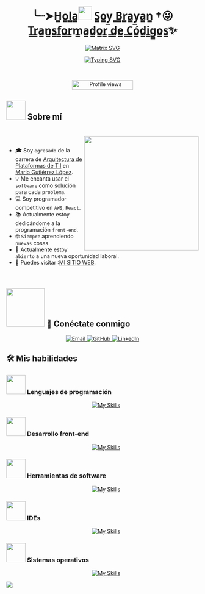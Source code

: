 
<h1 align="center"> ╰┈➤H̳o̳l̳a̳<img src="https://media.giphy.com/media/hvRJCLFzcasrR4ia7z/giphy.gif" width="35"> S̳o̳y̳ ̳B̳r̳a̳y̳a̳n̳ †😜 T̳r̳a̳n̳s̳f̳o̳r̳m̳a̳d̳o̳r̳ ̳d̳e̳ ̳C̳ó̳d̳i̳g̳o̳s̳✨</h1>
<p align="center">
  <a href="https://www.youtube.com/watch?v=SDkAGkd4NLc">
    <img src="https://raw.githubusercontent.com/rodrigograca31/rodrigograca31/master/matrix.svg" alt="Matrix SVG">
  </a>
</p>
<p align="center">
  <a href="https://github.com/DenverCoder1/readme-typing-svg">
    <img src="https://readme-typing-svg.herokuapp.com?font=Time+New+Roman&color=%23C8BE25&size=25&center=true&vCenter=true&width=600&height=100&lines=Desarrollador,+front-End;Estudiante+de+Informática;Programador+Competitivo;Siempre+Aprendiendo+Cosas+Nuevas" alt="Typing SVG">
  </a>
</p>

<br>

<p align="center"> 
  <img src="https://komarev.com/ghpvc/?username=BrayOA&label=Profile%20views&color=00FF00&style=for-the-badge" alt="Profile views" height="25px" width="160px"/>
</p>



## <picture><img src="https://github.com/7oSkaaa/7oSkaaa/blob/main/Images/about_me.gif?raw=true" width="50px"></picture> Sobre mí

<picture> <img align="right" src="https://media.giphy.com/media/Ah3zHH7hvsSB2/giphy.gif" width="300px" style="margin-top: 20px;"></picture>

<br><br>

- 🎓 Soy `egresado` de la carrera de [Arquitectura de Plataformas de T.I](https://iestpmgl.edu.pe/arquitectura-de-plataformas-y-servicios-de-tecnologias-de-la-informacion/) en [Mario Gutiérrez López](https://iestpmgl.edu.pe/).
- 💡 Me encanta usar el `software` como solución para cada `problema`.
- 💻 Soy programador competitivo en `AWS`, `React`.
- 📚 Actualmente estoy dedicándome a la programación `front-end`.
- 🤓 `Siempre` aprendiendo `nuevas` cosas.
- 🤔 Actualmente estoy `abierto` a una nueva oportunidad laboral.
- 🚀 Puedes visitar :[MI SITIO WEB]().
<br>

## <picture> <img width="100px"> </picture> 📧 Conéctate conmigo
<p align="center">
  <a href="mailto:ahmed.7oskaa@gmail.com">
    <img src="https://img.icons8.com/material-outlined/48/ffffff/email.png" class="icon" alt="Email" />
  </a>
  <a href="https://github.com/BrayOA">
    <img src="https://img.icons8.com/material-outlined/48/ffffff/github.png" class="icon" alt="GitHub" />
  </a>
  <a href="https://www.linkedin.com/in/brayan-oa-112b69186/">
    <img src="https://img.icons8.com/material-outlined/48/ffffff/linkedin.png" class="icon" alt="LinkedIn" />
  </a>
</p>


## 🛠️ Mis habilidades 

### <picture> <img src="https://github.com/7oSkaaa/7oSkaaa/blob/main/Images/Programming_Languages.gif?raw=true" width="50px"> </picture> Lenguajes de programación

<p align="center">
  &emsp;
  <a href="https://skillicons.dev">
     <img alt="My Skills" src="https://skillicons.dev/icons?i=js" />
  </a>
</p>


### <picture> <img src="https://github.com/7oSkaaa/7oSkaaa/blob/main/Images/Front_End.gif?raw=true" width="50px"> </picture> Desarrollo front-end
<p align="center">
  &emsp;
  <a href="https://skillicons.dev">
    <img alt="My Skills" src="https://skillicons.dev/icons?i=html,css,js,react,typescript,tailwind,bootstrap,express,vercel,nodejs" />
  </a>
</p>


 ### <picture> <img src="https://github.com/7oSkaaa/7oSkaaa/blob/main/Images/Software_Tools.gif?raw=true" width="50px"> </picture> Herramientas de software
 
<p align="center">
  &emsp;
  <a href="https://skillicons.dev">
    <img alt="My Skills" src="https://skillicons.dev/icons?i=git,github,markdown,json" />
  </a>
</p>


 ### <picture> <img src="https://github.com/7oSkaaa/7oSkaaa/blob/main/Images/IDEs.gif?raw=true" width="50px"> </picture> IDEs
 
<p align="center">
  &emsp;
  <a href="https://skillicons.dev">
    <img alt="My Skills" src="https://skillicons.dev/icons?i=vscode,sublime" />
  </a>
</p>


 ### <picture> <img src="https://github.com/7oSkaaa/7oSkaaa/blob/main/Images/OS.gif?raw=true" width="50px"> </picture> Sistemas operativos
 
<p align="center">
  &emsp;
  <a href="https://skillicons.dev">
    <img alt="My Skills" src="https://skillicons.dev/icons?i=linux,ubuntu,windows" />
  </a>
</p>
<img src="https://user-images.githubusercontent.com/73097560/115834477-dbab4500-a447-11eb-908a-139a6edaec5c.gif" />

